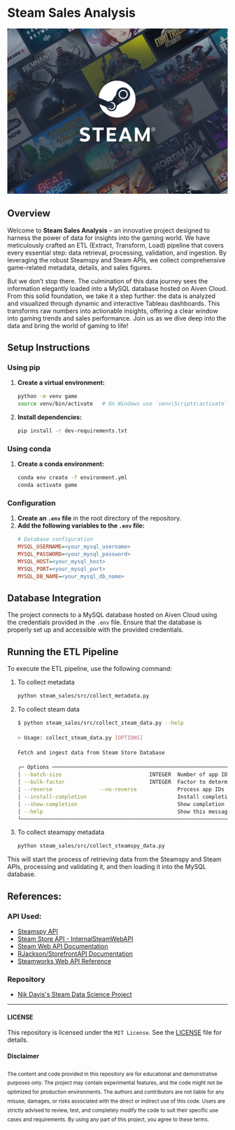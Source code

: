 # Steam Sales Analysis

![banner](assets/imgs/steam_logo.jpg)


## Overview
Welcome to **Steam Sales Analysis** – an innovative project designed to harness the power of data for insights into the gaming world. We have meticulously crafted an ETL (Extract, Transform, Load) pipeline that covers every essential step: data retrieval, processing, validation, and ingestion. By leveraging the robust Steamspy and Steam APIs, we collect comprehensive game-related metadata, details, and sales figures. 

But we don’t stop there. The culmination of this data journey sees the information elegantly loaded into a MySQL database hosted on Aiven Cloud. From this solid foundation, we take it a step further: the data is analyzed and visualized through dynamic and interactive Tableau dashboards. This transforms raw numbers into actionable insights, offering a clear window into gaming trends and sales performance. Join us as we dive deep into the data and bring the world of gaming to life!

## Setup Instructions

### Using pip
1. **Create a virtual environment:**
   ```bash
   python -m venv game
   source venv/bin/activate   # On Windows use `venv\Scripts\activate`
   ```

2. **Install dependencies:**
   ```bash
   pip install -r dev-requirements.txt
   ```

### Using conda
1. **Create a conda environment:**
   ```bash
   conda env create -f environment.yml
   conda activate game
   ```

### Configuration
1. **Create an `.env` file** in the root directory of the repository.
2. **Add the following variables to the `.env` file:**
   ```ini
   # Database configuration
   MYSQL_USERNAME=<your_mysql_username>
   MYSQL_PASSWORD=<your_mysql_password>
   MYSQL_HOST=<your_mysql_host>
   MYSQL_PORT=<your_mysql_port>
   MYSQL_DB_NAME=<your_mysql_db_name>
   ```

## Database Integration
The project connects to a MySQL database hosted on Aiven Cloud using the credentials provided in the `.env` file. Ensure that the database is properly set up and accessible with the provided credentials.

## Running the ETL Pipeline
To execute the ETL pipeline, use the following command:
1. To collect metadata
    ```bash
    python steam_sales/src/collect_metadata.py
    ```
2. To collect steam data
   ```bash
   $ python steam_sales/src/collect_steam_data.py --help 
   
   > Usage: collect_steam_data.py [OPTIONS]

   Fetch and ingest data from Steam Store Database

   ╭─ Options ──────────────────────────────────────────────────────────────────────────────────────────────────────────────────────────────────────╮
   │ --batch-size                            INTEGER  Number of app IDs to process in each batch.[default:5]                                        │
   │ --bulk-factor                           INTEGER  Factor to determine when to perform a bulk insert (batch_size * bulk_factor). [default: 10]   │
   │ --reverse               --no-reverse             Process app IDs in reverse order. [default: no-reverse]                                       │
   │ --install-completion                             Install completion for the current shell.                                                     │
   │ --show-completion                                Show completion for the current shell, to copy it or customize the installation.              │
   │ --help                                           Show this message and exit.                                                                   │
   ╰────────────────────────────────────────────────────────────────────────────────────────────────────────────────────────────────────────────────╯
   ```
3. To collect steamspy metadata
    ```bash
    python steam_sales/src/collect_steamspy_data.py
    ```

This will start the process of retrieving data from the Steamspy and Steam APIs, processing and validating it, and then loading it into the MySQL database.

## References:
### API Used:
- [Steamspy API](https://steamspy.com/api.php)
- [Steam Store API - InternalSteamWebAPI](https://github.com/Revadike/InternalSteamWebAPI/wiki)
- [Steam Web API Documentation](https://steamapi.xpaw.me/#)
- [RJackson/StorefrontAPI Documentation](https://wiki.teamfortress.com/wiki/User:RJackson/StorefrontAPI)
- [Steamworks Web API Reference](https://partner.steamgames.com/doc/webapi)

### Repository
- [Nik Davis's Steam Data Science Project](https://github.com/nik-davis/steam-data-science-project)
---

#### LICENSE
This repository is licensed under the `MIT License`. See the [LICENSE](LICENSE) file for details.

#### Disclaimer

<sub>
The content and code provided in this repository are for educational and demonstrative purposes only. The project may contain experimental features, and the code might not be optimized for production environments. The authors and contributors are not liable for any misuse, damages, or risks associated with the direct or indirect use of this code. Users are strictly advised to review, test, and completely modify the code to suit their specific use cases and requirements. By using any part of this project, you agree to these terms.
</sub>

